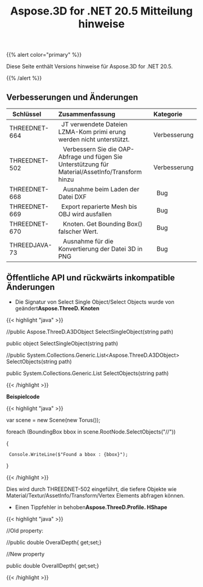 ﻿---
title: Aspose.3D for .NET 20.5 Mitteilung hinweise
type: docs
weight: 30
url: /de/net/aspose-3d-for-net-20-5-release-notes/
---
{{% alert color="primary" %}} 

Diese Seite enthält Versions hinweise für Aspose.3D for .NET 20.5.

{{% /alert %}} 
## **Verbesserungen und Änderungen**

|` `**Schlüssel**|**Zusammenfassung**|**Kategorie**|
|:- |:- |:- |
|THREEDNET-664 |` `JT verwendete Dateien LZMA-Kom primi erung werden nicht unterstützt.|` ` Verbesserung|
|THREEDNET-502 |` ` Verbessern Sie die OAP-Abfrage und fügen Sie Unterstützung für Material/AssetInfo/Transform hinzu|` ` Verbesserung|
|THREEDNET-668 |` ` Ausnahme beim Laden der Datei DXF|` `Bug|
|THREEDNET-669 |` `Export reparierte Mesh bis OBJ wird ausfallen|` `Bug|
|THREEDNET-670 |` ` Knoten. Get Bounding Box() falscher Wert.|` `Bug|
|THREEDJAVA-73 |` ` Ausnahme für die Konvertierung der Datei 3D in PNG|` `Bug|
## **Öffentliche API und rückwärts inkompatible Änderungen**
- Die Signatur von Select Single Object/Select Objects wurde von geändert**Aspose.ThreeD. Knoten**



{{< highlight "java" >}}

 //public Aspose.ThreeD.A3DObject SelectSingleObject(string path)

public object SelectSingleObject(string path)

//public System.Collections.Generic.List<Aspose.ThreeD.A3DObject> SelectObjects(string path)

public System.Collections.Generic.List<object> SelectObjects(string path)

{{< /highlight >}}



**Beispielcode**

{{< highlight "java" >}}

 var scene = new Scene(new Torus());

foreach (BoundingBox bbox in scene.RootNode.SelectObjects("//<BoundingBox>"))

{

     Console.WriteLine($"Found a bbox : {bbox}");

}

{{< /highlight >}}

Dies wird durch THREEDNET-502 eingeführt, die tiefere Objekte wie Material/Textur/AssetInfo/Transform/Vertex Elements abfragen können.

- Einen Tippfehler in behoben**Aspose.ThreeD.Profile. HShape**



{{< highlight "java" >}}

 //Old property:

//public double OveralDepth{ get;set;}



//New property

public double OverallDepth{ get;set;} 

{{< /highlight >}}
